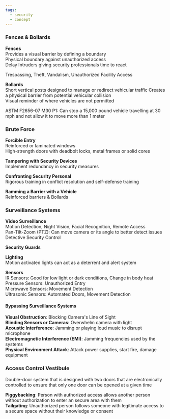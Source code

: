 ```yaml
---
tags:
  - security
  - concept
---
```


### Fences & Bollards

**Fences**  
Provides a visual barrier by defining a boundary  
Physical boundary against unauthorized access  
Delay Intruders giving security professionals time to react  

Trespassing, Theft, Vandalism, Unauthorized Facility Access

**Bollards**  
Short vertical posts designed to manage or redirect vehicular traffic
Creates a physical barrier from potential vehicular collision  
Visual reminder of where vehicles are not permitted  

ASTM F2656-07 M30 P1: Can stop a 15,000 pound vehicle travelling at 30 mph and not allow it to move more than 1 meter

### Brute Force

**Forcible Entry**  
Reinforced or laminated windows  
High-strength doors with deadbolt locks, metal frames or solid cores

**Tampering with Security Devices**  
Implement redundancy in security measures

**Confronting Security Personal**  
Rigorous training in conflict resolution and self-defense training

**Ramming a Barrier with a Vehicle**  
Reinforced barriers & Bollards

### Surveillance Systems

**Video Surveillance**  
Motion Detection, Night Vision, Facial Recognition, Remote Access  
Pan-Tilt-Zoom (PTZ): Can move camera or its angle to better detect issues  
Detective Security Control

**Security Guards**  

**Lighting**  
Motion activated lights can act as a deterrent and alert system

**Sensors**  
IR Sensors: Good for low light or dark conditions, Change in body heat  
Pressure Sensors: Unauthorized Entry  
Microwave Sensors: Movement Detection  
Ultrasonic Sensors: Automated Doors, Movement Detection

#### Bypassing Surveillance Systems

**Visual Obstruction**: Blocking Camera's Line of Sight  
**Blinding Sensors or Cameras**: Overwhelm camera with light  
**Acoustic Interference**: Jamming or playing loud music to disrupt microphone  
**Electromagnetic Interference (EMI)**: Jamming frequencies used by the systems  
**Physical Environment Attack**: Attack power supplies, start fire, damage equipment  

### Access Control Vestibule
Double-door system that is designed with two doors that are electronically controlled to ensure that only one door can be opened at a given time

**Piggybacking**: Person with authorized access allows another person without authorization to enter an secure area with them  
**Tailgating**: Unauthorized person follows someone with legitimate access to a secure space without their knowledge or consent
